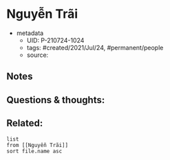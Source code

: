 # Nguyễn Trãi

- metadata
	- UID: P-210724-1024
	- tags: #created/2021/Jul/24, #permanent/people 
	- source: 

## Notes


## Questions & thoughts:

## Related:
```dataview
list
from [[Nguyễn Trãi]]
sort file.name asc
```
